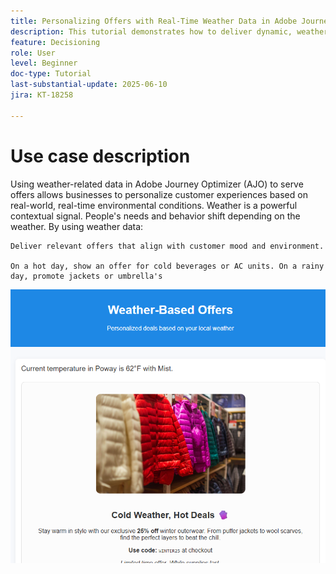 ```yaml
---
title: Personalizing Offers with Real-Time Weather Data in Adobe Journey Optimizer using Web SDK
description: This tutorial demonstrates how to deliver dynamic, weather-aware offers in Adobe Journey Optimizer using real-time contextual data and the Adobe Web SDK Personalization API. You'll learn how to pass weather attributes (like temperature and conditions) from your website into Adobe Experience Platform, map them to your event schema, and use them in decision rules and ranking formulas to personalize offers at the moment of page load. Ideal for marketers and developers looking to enhance digital experiences with real-time environmental context.
feature: Decisioning
role: User
level: Beginner
doc-type: Tutorial
last-substantial-update: 2025-06-10
jira: KT-18258

---
```

# Use case description

Using weather-related data in Adobe Journey Optimizer (AJO) to serve offers allows businesses to personalize customer experiences based on real-world, real-time environmental conditions. Weather is a powerful contextual signal. People's needs and behavior shift depending on the weather. By using weather data:

    Deliver relevant offers that align with customer mood and environment.

    On a hot day, show an offer for cold beverages or AC units. On a rainy day, promote jackets or umbrella's

![weather-offers](assets/offers-use-case.png)